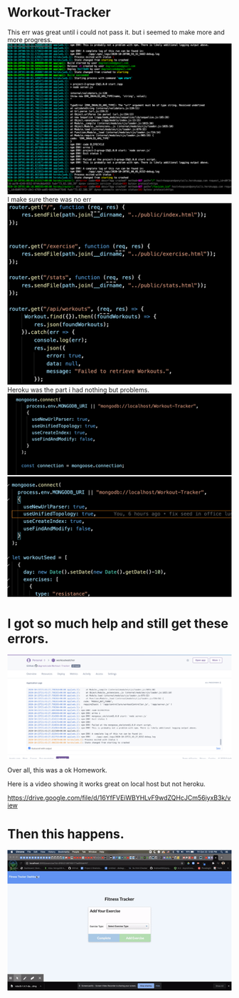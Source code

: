 # Workout-Tracker

This err was great until i could not pass it. but i seemed to make more and more progress.
<img src="./img/img1.png" alt="Big fail">
I make sure there was no err
<img src="./img/img2.png" alt="Big fail">
Heroku was the part i had nothing but problems.
<img src="./img/img3.png" alt="Big fail">
<img src="./img/img4.png" alt="Big fail">

# I got so much help and still get these errors.
<img src="./img/img0.png" alt="Big fail">

Over all, this was a ok Homework.

Here is a video showing it works great on local host but not heroku.

https://drive.google.com/file/d/16YfFVEiWBYHLvF9wdZQHcJCm56iyxB3k/view

# Then this happens. 

<img src="./img/iWasHappy.gif" alt="Big Win">